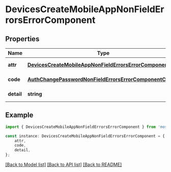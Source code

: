 # DevicesCreateMobileAppNonFieldErrorsErrorComponent


## Properties

Name | Type | Description | Notes
------------ | ------------- | ------------- | -------------
**attr** | [**DevicesCreateMobileAppNonFieldErrorsErrorComponentAttr**](DevicesCreateMobileAppNonFieldErrorsErrorComponentAttr.md) |  | [default to undefined]
**code** | [**AuthChangePasswordNonFieldErrorsErrorComponentCode**](AuthChangePasswordNonFieldErrorsErrorComponentCode.md) |  | [default to undefined]
**detail** | **string** |  | [default to undefined]

## Example

```typescript
import { DevicesCreateMobileAppNonFieldErrorsErrorComponent } from 'mosquito-alert';

const instance: DevicesCreateMobileAppNonFieldErrorsErrorComponent = {
    attr,
    code,
    detail,
};
```

[[Back to Model list]](../README.md#documentation-for-models) [[Back to API list]](../README.md#documentation-for-api-endpoints) [[Back to README]](../README.md)
